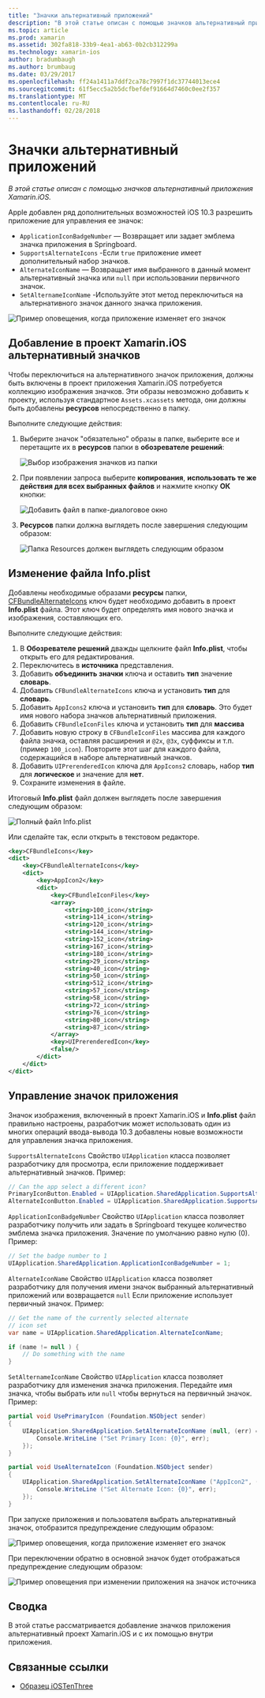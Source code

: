 ```yaml
---
title: "Значки альтернативный приложений"
description: "В этой статье описан с помощью значков альтернативный приложения Xamarin.iOS."
ms.topic: article
ms.prod: xamarin
ms.assetid: 302fa818-33b9-4ea1-ab63-0b2cb312299a
ms.technology: xamarin-ios
author: bradumbaugh
ms.author: brumbaug
ms.date: 03/29/2017
ms.openlocfilehash: ff24a1411a7ddf2ca78c7997f1dc37744013ece4
ms.sourcegitcommit: 61f5ecc5a2b5dcfbefdef91664d7460c0ee2f357
ms.translationtype: MT
ms.contentlocale: ru-RU
ms.lasthandoff: 02/28/2018
---
```

# <a name="alternate-app-icons"></a>Значки альтернативный приложений

_В этой статье описан с помощью значков альтернативный приложения Xamarin.iOS._

Apple добавлен ряд дополнительных возможностей iOS 10.3 разрешить приложение для управления ее значок:

 - `ApplicationIconBadgeNumber` — Возвращает или задает эмблема значка приложения в Springboard.
 - `SupportsAlternateIcons` -Если `true` приложение имеет дополнительный набор значков.
 - `AlternateIconName` — Возвращает имя выбранного в данный момент альтернативный значка или `null` при использовании первичного значок.
 - `SetAlternameIconName` -Используйте этот метод переключиться на альтернативного значок данного значка приложения.

![](alternate-app-icons-images/icons04.png "Пример оповещения, когда приложение изменяет его значок")

<a name="Adding-Alternate-Icons" />

## <a name="adding-alternate-icons-to-a-xamarinios-project"></a>Добавление в проект Xamarin.iOS альтернативный значков

Чтобы переключиться на альтернативного значок приложения, должны быть включены в проект приложения Xamarin.iOS потребуется коллекцию изображения значков. Эти образы невозможно добавить к проекту, используя стандартное `Assets.xcassets` метода, они должны быть добавлены **ресурсов** непосредственно в папку.

Выполните следующие действия:

1. Выберите значок "обязательно" образы в папке, выберите все и перетащите их в **ресурсов** папки в **обозревателе решений**:

    ![](alternate-app-icons-images/icons00.png "Выбор изображения значков из папки")

2. При появлении запроса выберите **копирования**, **использовать те же действия для всех выбранных файлов** и нажмите кнопку **ОК** кнопки:

    ![](alternate-app-icons-images/icons02.png "Добавить файл в папке-диалоговое окно")

3. **Ресурсов** папки должна выглядеть после завершения следующим образом:

    ![](alternate-app-icons-images/icons01.png "Папка Resources должен выглядеть следующим образом")

<a name="Modifying-the-Info.plist-File" />

## <a name="modifying-the-infoplist-file"></a>Изменение файла Info.plist

Добавлены необходимые образами **ресурсы** папки, [CFBundleAlternateIcons](https://developer.apple.com/library/content/documentation/General/Reference/InfoPlistKeyReference/Articles/CoreFoundationKeys.html#//apple_ref/doc/uid/TP40009249-SW13) ключ будет необходимо добавить в проект **Info.plist** файла. Этот ключ будет определять имя нового значка и изображения, составляющих его.

Выполните следующие действия:

1. В **Обозревателе решений** дважды щелкните файл **Info.plist**, чтобы открыть его для редактирования.
2. Переключитесь в **источника** представления.
3. Добавить **объединить значки** ключа и оставить **тип** значение **словарь**.
4. Добавить `CFBundleAlternateIcons` ключа и установить **тип** для **словарь**.
5. Добавить `AppIcons2` ключа и установить **тип** для **словарь**. Это будет имя нового набора значков альтернативный приложения.
6. Добавить `CFBundleIconFiles` ключа и установить **тип** для **массива**
7. Добавить новую строку в `CFBundleIconFiles` массива для каждого файла значка, оставляя расширения и `@2x`, `@3x`, суффиксы и т.п. (пример `100_icon`). Повторите этот шаг для каждого файла, содержащийся в наборе альтернативный значков.
8. Добавить `UIPrerenderedIcon` ключа для `AppIcons2` словарь, набор **тип** для **логическое** и значение для **нет**.
9. Сохраните изменения в файле.

Итоговый **Info.plist** файл должен выглядеть после завершения следующим образом:

![](alternate-app-icons-images/icons03.png "Полный файл Info.plist")

Или сделайте так, если открыть в текстовом редакторе.

```xml
<key>CFBundleIcons</key>
<dict>
    <key>CFBundleAlternateIcons</key>
    <dict>
        <key>AppIcon2</key>
        <dict>
            <key>CFBundleIconFiles</key>
            <array>
                <string>100_icon</string>
                <string>114_icon</string>
                <string>120_icon</string>
                <string>144_icon</string>
                <string>152_icon</string>
                <string>167_icon</string>
                <string>180_icon</string>
                <string>29_icon</string>
                <string>40_icon</string>
                <string>50_icon</string>
                <string>512_icon</string>
                <string>57_icon</string>
                <string>58_icon</string>
                <string>72_icon</string>
                <string>76_icon</string>
                <string>80_icon</string>
                <string>87_icon</string>
            </array>
            <key>UIPrerenderedIcon</key>
            <false/>
        </dict>
    </dict>
</dict>
```

<a name="Managing-the-Apps-Icon" />

## <a name="managing-the-apps-icon"></a>Управление значок приложения 

Значок изображения, включенный в проект Xamarin.iOS и **Info.plist** файл правильно настроены, разработчик может использовать один из многих операций ввода-вывода 10.3 добавлены новые возможности для управления значка приложения.

`SupportsAlternateIcons` Свойство `UIApplication` класса позволяет разработчику для просмотра, если приложение поддерживает альтернативный значков. Пример:

```csharp
// Can the app select a different icon?
PrimaryIconButton.Enabled = UIApplication.SharedApplication.SupportsAlternateIcons;
AlternateIconButton.Enabled = UIApplication.SharedApplication.SupportsAlternateIcons;
```

`ApplicationIconBadgeNumber` Свойство `UIApplication` класса позволяет разработчику получить или задать в Springboard текущее количество эмблема значка приложения. Значение по умолчанию равно нулю (0). Пример:

```csharp
// Set the badge number to 1
UIApplication.SharedApplication.ApplicationIconBadgeNumber = 1;
```

`AlternateIconName` Свойство `UIApplication` класса позволяет разработчику для получения имени значок выбранный альтернативный приложений или возвращается `null` Если приложение использует первичный значок. Пример:

```csharp
// Get the name of the currently selected alternate
// icon set
var name = UIApplication.SharedApplication.AlternateIconName;

if (name != null ) {
    // Do something with the name
}
```

`SetAlternameIconName` Свойство `UIApplication` класса позволяет разработчику для изменения значка приложения. Передайте имя значка, чтобы выбрать или `null` чтобы вернуться на первичный значок. Пример:

```csharp
partial void UsePrimaryIcon (Foundation.NSObject sender)
{
    UIApplication.SharedApplication.SetAlternateIconName (null, (err) => {
        Console.WriteLine ("Set Primary Icon: {0}", err);
    });
}

partial void UseAlternateIcon (Foundation.NSObject sender)
{
    UIApplication.SharedApplication.SetAlternateIconName ("AppIcon2", (err) => {
        Console.WriteLine ("Set Alternate Icon: {0}", err);
    });
}
```

При запуске приложения и пользователя выбрать альтернативный значок, отобразится предупреждение следующим образом:

![](alternate-app-icons-images/icons04.png "Пример оповещения, когда приложение изменяет его значок")

При переключении обратно в основной значок будет отображаться предупреждение следующим образом:

![](alternate-app-icons-images/icons05.png "Пример оповещения при изменении приложения на значок источника")

<a name="Summary" />

## <a name="summary"></a>Сводка

В этой статье рассматривается добавление значков приложения альтернативный проект Xamarin.iOS и с их помощью внутри приложения.



## <a name="related-links"></a>Связанные ссылки

- [Образец iOSTenThree](https://developer.xamarin.com/samples/ios/iOS10/iOSTenThree)
